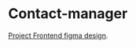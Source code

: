 # Contact-manager

[Project Frontend figma design](https://www.figma.com/file/695hu8PptDTPJuOmdimPpX/Contacts-Manager?node-id=0%3A1).
